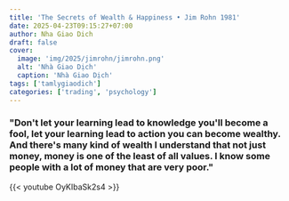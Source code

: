 ```yaml
---
title: 'The Secrets of Wealth & Happiness • Jim Rohn 1981'
date: 2025-04-23T09:15:27+07:00
author: Nha Giao Dich
draft: false
cover:
  image: 'img/2025/jimrohn/jimrohn.png'
  alt: 'Nhà Giao Dịch'
  caption: 'Nhà Giao Dịch'
tags: ['tamlygiaodich']
categories: ['trading', 'psychology']
---
```


### "Don't let your learning lead to knowledge you'll become a fool, let your learning lead to action you can become wealthy. And there's many kind of wealth I understand that not just money, money is one of the least of all values. I know some people with a lot of money that are very poor."

{{< youtube OyKIbaSk2s4 >}}
